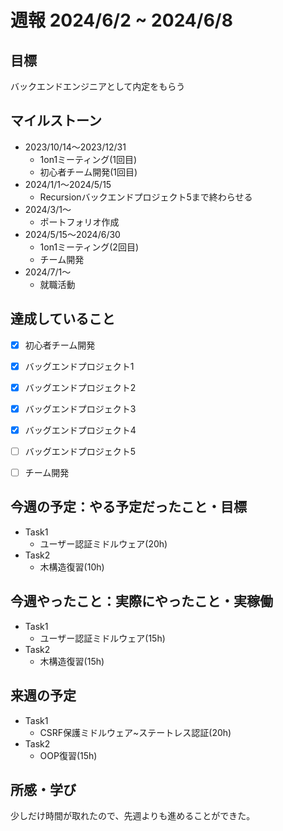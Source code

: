 # 週報 2024/6/2 ~ 2024/6/8

## 目標
バックエンドエンジニアとして内定をもらう

## マイルストーン
- 2023/10/14〜2023/12/31
    - 1on1ミーティング(1回目)
    - 初心者チーム開発(1回目)
- 2024/1/1〜2024/5/15
    - Recursionバックエンドプロジェクト5まで終わらせる
- 2024/3/1〜
    - ポートフォリオ作成
- 2024/5/15〜2024/6/30
    - 1on1ミーティング(2回目)
    - チーム開発
- 2024/7/1〜
    - 就職活動

## 達成していること
- [x] 初心者チーム開発
- [x] バッグエンドプロジェクト1
- [x] バッグエンドプロジェクト2
- [x] バッグエンドプロジェクト3
- [x] バッグエンドプロジェクト4
- [ ] バッグエンドプロジェクト5
- [ ] チーム開発


## 今週の予定：やる予定だったこと・目標
- Task1
  -  ユーザー認証ミドルウェア(20h)
- Task2
   - 木構造復習(10h)
      
## 今週やったこと：実際にやったこと・実稼働
- Task1
  -  ユーザー認証ミドルウェア(15h)
- Task2
   - 木構造復習(15h)

## 来週の予定
- Task1
  -  CSRF保護ミドルウェア~ステートレス認証(20h)
- Task2
   - OOP復習(15h)

## 所感・学び
少しだけ時間が取れたので、先週よりも進めることができた。